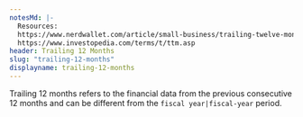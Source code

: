 ```yaml
---
notesMd: |-
  Resources:
  https://www.nerdwallet.com/article/small-business/trailing-twelve-months
  https://www.investopedia.com/terms/t/ttm.asp
header: Trailing 12 Months
slug: "trailing-12-months"
displayname: trailing-12-months
---
```


Trailing 12 months refers to the financial data from the previous consecutive 12 months and can be different from the `fiscal year|fiscal-year` period.
